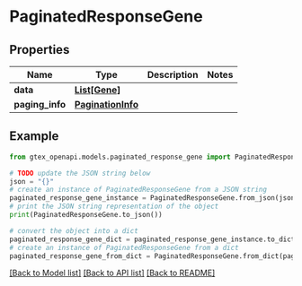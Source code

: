 # PaginatedResponseGene


## Properties

Name | Type | Description | Notes
------------ | ------------- | ------------- | -------------
**data** | [**List[Gene]**](Gene.md) |  | 
**paging_info** | [**PaginationInfo**](PaginationInfo.md) |  | 

## Example

```python
from gtex_openapi.models.paginated_response_gene import PaginatedResponseGene

# TODO update the JSON string below
json = "{}"
# create an instance of PaginatedResponseGene from a JSON string
paginated_response_gene_instance = PaginatedResponseGene.from_json(json)
# print the JSON string representation of the object
print(PaginatedResponseGene.to_json())

# convert the object into a dict
paginated_response_gene_dict = paginated_response_gene_instance.to_dict()
# create an instance of PaginatedResponseGene from a dict
paginated_response_gene_from_dict = PaginatedResponseGene.from_dict(paginated_response_gene_dict)
```
[[Back to Model list]](../README.md#documentation-for-models) [[Back to API list]](../README.md#documentation-for-api-endpoints) [[Back to README]](../README.md)


